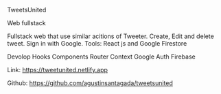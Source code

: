 TweetsUnited

Web fullstack

Fullstack web that use similar acitions of Tweeter. Create, Edit and delete tweet. Sign in with Google. 
Tools: React js and Google Firestore



Devolop
 Hooks
 Components
 Router
 Context
 Google Auth
 Firebase


Link:
https://tweetunited.netlify.app


Github: 
https://github.com/agustinsantagada/tweetsunited

